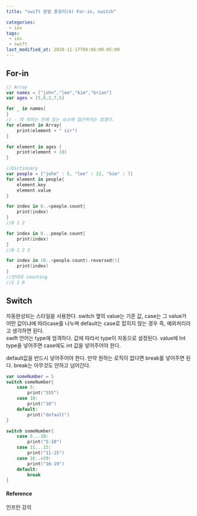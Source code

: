 ```yaml
---
title: "swift 문법 총정리(4) For-in, switch"

categories:
 - ios
tags:
 - ios 
 - swift
last_modified_at: 2020-11-17T08:06:00-05:00
---
```

## For-in
```swift
// Array
var names = ["john","lee","kim","brian"]
var ages = [5,6,2,7,5]

for _ in names{
}
// - 의 의미는 안에 있는 요소에 접근하지는 않겠다. 
for element in Array{
	print(element + " sir")
}

for element in ages {
	print(element + 10)
}

//Dictionary
var people = ["john" : 5, "lee" : 12, "kim" : 7]
for element in people{
	element.key
	element.value
}

for index in 0..<people.count{
	print(index)
}
//0 1 2

for index in 0...people.count{
	print(index)
}
//0 1 2 3

for index in (0..<people.count).reversed(){
	print(index)
}
//반대로 counting 
//2 1 0

```

## Switch
자동완성되는 스타일을 사용한다. switch 옆의 value는 기준 값, case는 그 value가 어떤 값이냐에 따라case를 나누며 default는 case로 잡히지 않는 경우 즉, 예외처리라고 생각하면 된다.  
swift 언어는 type에 엄격하다. 값에 따라서 type이 자동으로 설정된다. value에 Int type을 넣어주면 case에도 int 값을 넣어주어야 한다.   


default값을 반드시 넣어주어야 한다. 만약 원하는 로직이 없다면 break를 넣어주면 된다. break는 아무것도 안하고 넘어간다.

```swift
var someNumber = 5
switch someNumber{
	case 5:
		print("555")
	case 10:
		print("10")
	default:
		print("default")
}

switch someNumber{
	case 5...10:
		print("5-10")
	case 11...15:
		print("11-15")
	case 16..<20:
		print("16-19")
	default: 
		break
}
```

#### Reference
인프런 강의
